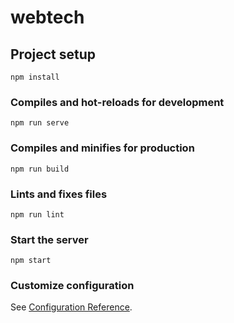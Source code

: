 # webtech

## Project setup
```
npm install
```

### Compiles and hot-reloads for development
```
npm run serve
```

### Compiles and minifies for production
```
npm run build
```

### Lints and fixes files
```
npm run lint
```

### Start the server
```
npm start
```

### Customize configuration
See [Configuration Reference](https://cli.vuejs.org/config/).
